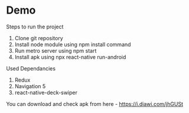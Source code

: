 # Demo

Steps to run the project

1. Clone git repository
2. Install node module using npm install command
3. Run metro server using npm start
4. Install apk using npx react-native run-android

Used Dependancies

1. Redux
2. Navigation 5
3. react-native-deck-swiper

You can download and check apk from here - https://i.diawi.com/jhGUSt
